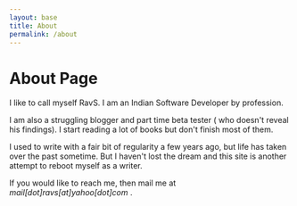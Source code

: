 ```yaml
---
layout: base
title: About
permalink: /about
---
```


# About Page

I like to call myself RavS. I am an Indian Software Developer by profession.

I am also a struggling blogger and part time beta tester ( who doesn't reveal his findings). I start reading a lot of books but don't finish most of them.

I used to write with a fair bit of regularity a few years ago, but life has taken over the past sometime. But I haven't lost the dream and this site is another attempt to reboot myself as a writer.

If you would like to reach me, then mail me at _mail[dot]ravs[at]yahoo[dot]com_ .

